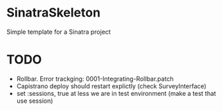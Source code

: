 # SinatraSkeleton

Simple template for a Sinatra project

# TODO

- Rollbar. Error trackging: 0001-Integrating-Rollbar.patch
- Capistrano deploy should restart explictly (check SurveyInterface)
- set :sessions, true at less we are in test environment (make a test that use session)
